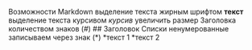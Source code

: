 Возможности Markdown
выделение текста жирным шрифтом **текст**
выделение текста курсивом *курсив*
увеличить размер  Заголовка количеством знаков (#) ## Заголовок
Списки ненумерованные записываем через знак (*) *текст 1 *текст 2